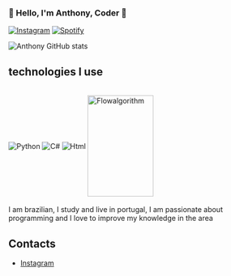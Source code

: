 ### 👋 Hello, I'm Anthony, Coder 👋

[![Instagram](https://img.shields.io/badge/Instagram-E4405F?style=for-the-badge&logo=instagram&logoColor=purple)](https://www.instagram.com/thonyyyyy_/)
[![Spotify](https://img.shields.io/badge/Spotify-1ED760?&style=for-the-badge&logo=spotify&logoColor=white)](https://open.spotify.com/user/31bk4iq4yjyczkbyecqqhubkwwlm)

![Anthony GitHub stats](https://github-readme-stats.vercel.app/api?username=anthonyfuzinato&show_icons=true&theme=dark)

## technologies I use
<div style= "display: inline_block"><br/>
    <img align= "center" alt ="Python" src= "https://img.shields.io/badge/Python-14354C?style=for-the-badge&logo=python&logoColor=white" />
    <img align= "center" alt ="C#" src= "https://img.shields.io/badge/C%23-239120?style=for-the-badge&logo=c-sharp&logoColor=white" />
    <img align= "center" alt ="Html" src= "https://img.shields.io/badge/HTML-239120?style=for-the-badge&logo=html5&logoColor=white" />
    <img align="center" alt="Flowalgorithm" src="https://upload.wikimedia.org/wikipedia/commons/d/de/Flowgorithm_Logo.svg" width="130" height="200" />
</div><br/>
I am brazilian, I study and live in portugal, I am passionate about programming and I love to improve my knowledge in the area

## Contacts
- [Instagram](https://www.instagram.com/thonyyyyy_/)

